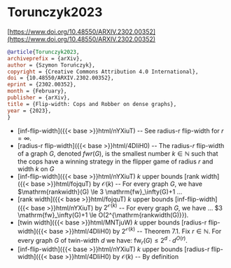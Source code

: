 # Torunczyk2023

[https://www.doi.org/10.48550/ARXIV.2302.00352](https://www.doi.org/10.48550/ARXIV.2302.00352)

```bibtex
@article{Torunczyk2023,
archiveprefix = {arXiv},
author = {Szymon Toruńczyk},
copyright = {Creative Commons Attribution 4.0 International},
doi = {10.48550/ARXIV.2302.00352},
eprint = {2302.00352},
month = {February},
publisher = {arXiv},
title = {Flip-width: Cops and Robber on dense graphs},
year = {2023},
}
```
* [inf-flip-width]({{< base >}}html/nYXiuT) -- See radius-r flip-width for $r=\infty$.
* [radius-r flip-width]({{< base >}}html/4DIiH0) -- The radius-$r$ flip-width of a graph $G$, denoted $fwr (G)$, is the smallest number $k \in \mathbb{N}$ such that the cops have a winning strategy in the flipper game of radius $r$ and width $k$ on $G$
* [inf-flip-width]({{< base >}}html/nYXiuT) $k$ upper bounds [rank width]({{< base >}}html/fojquT) by $\mathcal O(k)$ -- For every graph $G$, we have $\mathrm{rankwidth}(G) \le 3 \mathrm{fw}_\infty(G)+1 ...
* [rank width]({{< base >}}html/fojquT) $k$ upper bounds [inf-flip-width]({{< base >}}html/nYXiuT) by $2^{\mathcal O(k)}$ -- For every graph $G$, we have ... $3 \mathrm{fw}_\infty(G)+1 \le O(2^{\mathrm{rankwidth(G)}}).
* [twin width]({{< base >}}html/MNTjuW) $k$ upper bounds [radius-r flip-width]({{< base >}}html/4DIiH0) by $2^{\mathcal O(k)}$ -- Theorem 7.1. Fix $r \in \mathbb N$. For every graph $G$ of twin-width $d$ we have: $\mathrm{fw}_r(G) \le 2^d \cdot d^{O(r)}.$
* [inf-flip-width]({{< base >}}html/nYXiuT) $k$ upper bounds [radius-r flip-width]({{< base >}}html/4DIiH0) by $\mathcal O(k)$ -- By definition